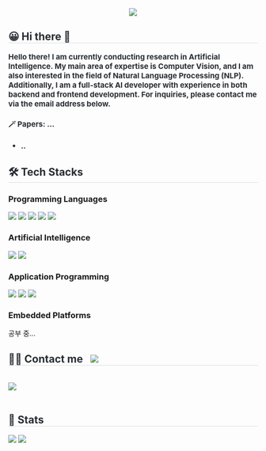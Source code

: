 <div align= "center">
    <img src="https://capsule-render.vercel.app/api?type=waving&color=auto&height=120&text=Hello%20World!%20🔮&animation=fadeIn&fontColor=000000&fontSize=50" />
</div>
<div style="text-align: left;"> 
    <h2 style="border-bottom: 1px solid #d8dee4; color: #282d33;"> 😀 Hi there 👋</h2>  
    <div style="font-weight: 700; font-size: 15px; text-align: left; color: #282d33;">
        <text>
            Hello there! I am currently conducting research in Artificial Intelligence. My main area of expertise is Computer Vision, and I am also interested in the field of Natural Language Processing (NLP). Additionally, I am a full-stack AI developer with experience in both backend and frontend development. For inquiries, please contact me via the email address below.
        </text>
        <h4>🪄 Papers: ...</h4>
        <ul>
            <li>
                ..
            </li>
        </ul>
    </div>
</div>
<div style="text-align: left;">
    <h2 style="border-bottom: 1px solid #d8dee4; color: #282d33;"> 🛠️ Tech Stacks </h2>
    <div style="margin: ; text-align: left;" "text-align: left;">
        <h3>Programming Languages</h3>
        <img src="https://img.shields.io/badge/C-A8B9CC?style=for-the-badge&logo=C&logoColor=white">
        <img src="https://img.shields.io/badge/C++-00599C?style=for-the-badge&logo=C%2B%2B&logoColor=white">
        <img src="https://img.shields.io/badge/Java-007396?style=for-the-badge">
        <img src="https://img.shields.io/badge/Python-3776AB?style=for-the-badge&logo=Python&logoColor=white">
        <img src="https://img.shields.io/badge/JavaScript-F7DF1E?style=for-the-badge&logo=JavaScript&logoColor=black">
        <br>
        <h3>Artificial Intelligence</h3>
        <img src="https://img.shields.io/badge/TensorFlow-FF6F00?style=for-the-badge&logo=TensorFlow&logoColor=white">
        <img src="https://img.shields.io/badge/PyTorch-EE4C2C?style=for-the-badge&logo=PyTorch&logoColor=white">
        <br>
        <h3>Application Programming</h3>
        <img src="https://img.shields.io/badge/Flask-000000?style=for-the-badge&logo=Flask&logoColor=white">
        <img src="https://img.shields.io/badge/FastAPI-009688?style=for-the-badge&logo=FastAPI&logoColor=white">
        <img src="https://img.shields.io/badge/React-61DAFB?style=for-the-badge&logo=React&logoColor=white">
        <br>
        <h3>Embedded Platforms</h3>
        <p>공부 중...</p>
    </div>
</div>
<div style="text-align: left;">
    <h2 style="border-bottom: 1px solid #d8dee4; color: #282d33;">
        🧑‍💻 Contact me &nbsp;
        <a href="https://hits.seeyoufarm.com">
            <img src="https://hits.seeyoufarm.com/api/count/incr/badge.svg?url=https%3A%2F%2Fgithub.com%2FGtend%2F&count_bg=%23000000&title_bg=%23000000&icon=github.svg&icon_color=%23FFFFFF&title=GitHub&edge_flat=false"/>
        </a>
    </h2>
    <br> 
    <div style="text-align: left;">
        <a href=mailto:gtend1121@gmail.com>
            <img src="https://img.shields.io/badge/Gmail-EA4335?style=for-the-badge&logo=Gmail&logoColor=white&link=mailto:gtend1121@gmail.com">
        </a>
    </div>
    <br> 
    <div style="text-align: left;"> 
    </div> 
</div>
<div style="text-align: left;"> 
    <h2 style="border-bottom: 1px solid #d8dee4; color: #282d33;"> 🏅 Stats </h2>
    <div style="text-align: left;">
        <img src="https://github-readme-stats.vercel.app/api?username=Gtend&bg_color=60,b880c5,606595&title_color=f9f4fb&text_color=f9f4fb"/>
        <img src="https://github-readme-stats.vercel.app/api/top-langs/?username=Gtend&layout=compact&bg_color=60,8473c3,92a7bf&title_color=14093e&text_color=14093e"/>
    </div>
</div>
